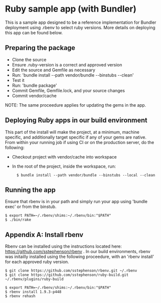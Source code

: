# Ruby sample app (with Bundler)

This is a sample app designed to be a reference implementation for Bundler
deployment using .rbenv to select ruby versions.  More details on deploying
this app can be found below.

## Preparing the package

* Clone the source
* Ensure .ruby-version is a correct and approved version
* Edit the source and Gemfile as necessary
* Run: 'bundle install --path vendor/bundle --binstubs --clean'
* Test it
* Run: 'bundle package'
* Commit Gemfile, Gemfile.lock, and your source changes
* Commit vendor/cache

NOTE: The same proceedure applies for updating the gems in the app.

## Deploying Ruby apps in our build environment

This part of the install will make the project, at a minimum, machine specific, and additionally target specific if any of your gems are native. From within your running job if using CI or on the production server, do the following:

* Checkout project with vendor/cache into workspace
* In the root of the project, inside the workspace, run:

        $ bundle install --path vendor/bundle --binstubs --local --clean

## Running the app

Ensure that rbenv is in your path and simply run your app using 'bundle exec' or from the binstub.

    $ export PATH=~/.rbenv/shims:~/.rbenv/bin:"$PATH"
    $ ./bin/rake

## Appendix A: Install rbenv

Rbenv can be installed using the instructions located here: https://github.com/sstephenson/rbenv .  In our build environments, rbenv was initailly installed using the following proceedure, with an 'rbenv install' for each approved ruby version.

    $ git clone https://github.com/sstephenson/rbenv.git ~/.rbenv
    $ git clone https://github.com/sstephenson/ruby-build.git ~/.rbenv/plugins/ruby-build

    $ export PATH=~/.rbenv/shims:~/.rbenv/bin:"$PATH"
    $ rbenv install 1.9.3-p448
    $ rbenv rehash

